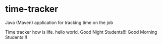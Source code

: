 # time-tracker
Java (Maven) application for tracking time on the job

Time tracker
how is life.
hello world.
Good Night Students!!!
Good Morning Students!!!
